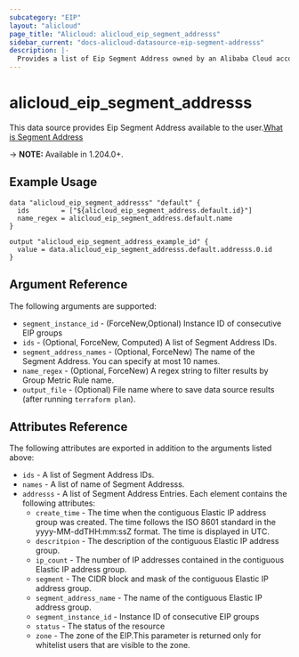 ```yaml
---
subcategory: "EIP"
layout: "alicloud"
page_title: "Alicloud: alicloud_eip_segment_addresss"
sidebar_current: "docs-alicloud-datasource-eip-segment-addresss"
description: |-
  Provides a list of Eip Segment Address owned by an Alibaba Cloud account.
---
```


# alicloud_eip_segment_addresss

This data source provides Eip Segment Address available to the user.[What is Segment Address](https://www.alibabacloud.com/help/en/)

-> **NOTE:** Available in 1.204.0+.

## Example Usage

```
data "alicloud_eip_segment_addresss" "default" {
  ids        = ["${alicloud_eip_segment_address.default.id}"]
  name_regex = alicloud_eip_segment_address.default.name
}

output "alicloud_eip_segment_address_example_id" {
  value = data.alicloud_eip_segment_addresss.default.addresss.0.id
}
```

## Argument Reference

The following arguments are supported:
* `segment_instance_id` - (ForceNew,Optional) Instance ID of consecutive EIP groups
* `ids` - (Optional, ForceNew, Computed) A list of Segment Address IDs.
* `segment_address_names` - (Optional, ForceNew) The name of the Segment Address. You can specify at most 10 names.
* `name_regex` - (Optional, ForceNew) A regex string to filter results by Group Metric Rule name.
* `output_file` - (Optional) File name where to save data source results (after running `terraform plan`).


## Attributes Reference

The following attributes are exported in addition to the arguments listed above:
* `ids` - A list of Segment Address IDs.
* `names` - A list of name of Segment Addresss.
* `addresss` - A list of Segment Address Entries. Each element contains the following attributes:
  * `create_time` - The time when the contiguous Elastic IP address group was created. The time follows the ISO 8601 standard in the yyyy-MM-ddTHH:mm:ssZ format. The time is displayed in UTC.
  * `descritpion` - The description of the contiguous Elastic IP address group.
  * `ip_count` - The number of IP addresses contained in the contiguous Elastic IP address group.
  * `segment` - The CIDR block and mask of the contiguous Elastic IP address group.
  * `segment_address_name` - The name of the contiguous Elastic IP address group.
  * `segment_instance_id` - Instance ID of consecutive EIP groups
  * `status` - The status of the resource
  * `zone` - The zone of the EIP.This parameter is returned only for whitelist users that are visible to the zone.
